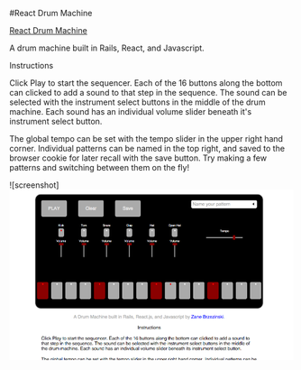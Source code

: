 #React Drum Machine

[React Drum Machine](http://drummachine.zanebrzezinski.com)

A drum machine built in Rails, React, and Javascript.

Instructions

Click Play to start the sequencer.  Each of the 16 buttons along the bottom can
clicked to add a sound to that step in the sequence.  The sound can be selected
with the instrument select buttons in the middle of the drum machine.  Each sound
has an individual volume slider beneath it's instrument select button.  

The global tempo can be set with the tempo slider in the upper right hand corner.  Individual patterns
can be named in the top right, and saved to the browser cookie for later recall with the
save button.  Try making a few patterns and switching between them on the fly!

![screenshot]
[![screenshot](docs/drummachine.png)](http://drummachine.zanebrzezinski.com)
